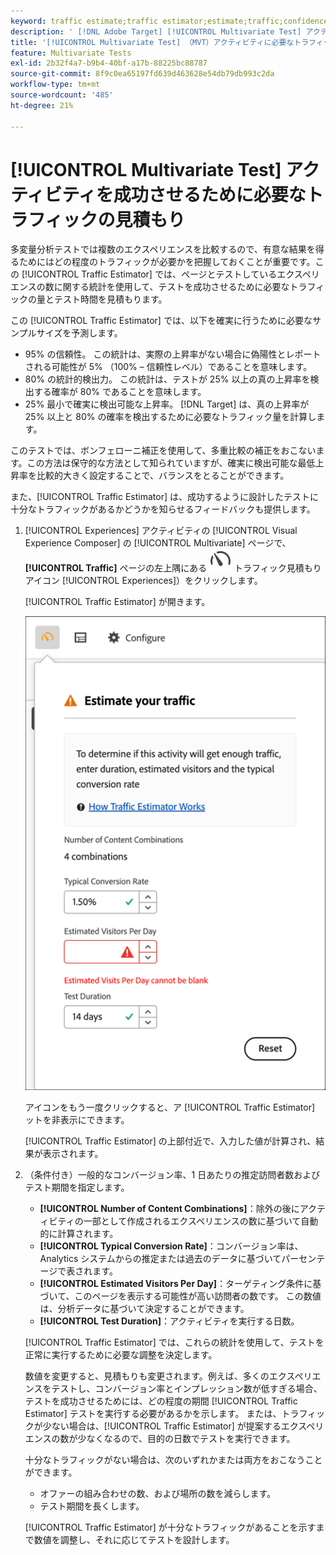 ```yaml
---
keyword: traffic estimate;traffic estimator;estimate;traffic;confidence;statistical power;lift;bonferroni;conversion rate;visitors per day;duration
description: ' [!DNL Adobe Target] [!UICONTROL Multivariate Test] アクティビティが成功するのに十分なトラフィックがあるかどうかを知ることができるトラフィック見積もりを使用する方法を説明します。'
title: '[!UICONTROL Multivariate Test] （MVT）アクティビティに必要なトラフィックはどれくらいですか？'
feature: Multivariate Tests
exl-id: 2b32f4a7-b9b4-40bf-a17b-88225bc88787
source-git-commit: 8f9c0ea65197fd639d463628e54db79db993c2da
workflow-type: tm+mt
source-wordcount: '485'
ht-degree: 21%

---
```


# [!UICONTROL Multivariate Test] アクティビティを成功させるために必要なトラフィックの見積もり

多変量分析テストでは複数のエクスペリエンスを比較するので、有意な結果を得るためにはどの程度のトラフィックが必要かを把握しておくことが重要です。この [!UICONTROL Traffic Estimator] では、ページとテストしているエクスペリエンスの数に関する統計を使用して、テストを成功させるために必要なトラフィックの量とテスト時間を見積もります。

この [!UICONTROL Traffic Estimator] では、以下を確実に行うために必要なサンプルサイズを予測します。

* 95% の信頼性。 この統計は、実際の上昇率がない場合に偽陽性とレポートされる可能性が 5% （100% – 信頼性レベル）であることを意味します。
* 80% の統計的検出力。 この統計は、テストが 25% 以上の真の上昇率を検出する確率が 80% であることを意味します。
* 25% 最小で確実に検出可能な上昇率。 [!DNL Target] は、真の上昇率が 25% 以上と 80% の確率を検出するために必要なトラフィック量を計算します。

このテストでは、ボンフェローニ補正を使用して、多重比較の補正をおこないます。この方法は保守的な方法として知られていますが、確実に検出可能な最低上昇率を比較的大きく設定することで、バランスをとることができます。

また、[!UICONTROL Traffic Estimator] は、成功するように設計したテストに十分なトラフィックがあるかどうかを知らせるフィードバックも提供します。

1. [!UICONTROL Experiences] アクティビティの [!UICONTROL Visual Experience Composer] の [!UICONTROL Multivariate] ページで、**[!UICONTROL Traffic]** ページの左上隅にある ![ アイコン ](/help/main/assets/icons/Gauge2.svg) トラフィック見積もりアイコン [!UICONTROL Experiences]）をクリックします。

   [!UICONTROL Traffic Estimator] が開きます。

   ![ トラフィック見積もりユーザーインターフェイス ](/help/main/c-activities/c-multivariate-testing/t-create-multivariate-test/assets/mvt-est.png)

   アイコンをもう一度クリックすると、ア [!UICONTROL Traffic Estimator] ットを非表示にできます。

   [!UICONTROL Traffic Estimator] の上部付近で、入力した値が計算され、結果が表示されます。

1. （条件付き）一般的なコンバージョン率、1 日あたりの推定訪問者数およびテスト期間を指定します。

   * **[!UICONTROL Number of Content Combinations]**：除外の後にアクティビティの一部として作成されるエクスペリエンスの数に基づいて自動的に計算されます。
   * **[!UICONTROL Typical Conversion Rate]**：コンバージョン率は、Analytics システムからの推定または過去のデータに基づいてパーセンテージで表されます。
   * **[!UICONTROL Estimated Visitors Per Day]**：ターゲティング条件に基づいて、このページを表示する可能性が高い訪問者の数です。 この数値は、分析データに基づいて決定することができます。
   * **[!UICONTROL Test Duration]**：アクティビティを実行する日数。

   [!UICONTROL Traffic Estimator] では、これらの統計を使用して、テストを正常に実行するために必要な調整を決定します。

   数値を変更すると、見積もりも変更されます。例えば、多くのエクスペリエンスをテストし、コンバージョン率とインプレッション数が低すぎる場合、テストを成功させるためには、どの程度の期間 [!UICONTROL Traffic Estimator] テストを実行する必要があるかを示します。 または、トラフィックが少ない場合は、[!UICONTROL Traffic Estimator] が提案するエクスペリエンスの数が少なくなるので、目的の日数でテストを実行できます。

   十分なトラフィックがない場合は、次のいずれかまたは両方をおこなうことができます。

   * オファーの組み合わせの数、および場所の数を減らします。
   * テスト期間を長くします。

   [!UICONTROL Traffic Estimator] が十分なトラフィックがあることを示すまで数値を調整し、それに応じてテストを設計します。
